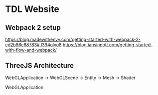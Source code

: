 # TDL Website

## Webpack 2 setup

https://blog.madewithenvy.com/getting-started-with-webpack-2-ed2b86c68783#.l394olyo8
https://blog.iansinnott.com/getting-started-with-flow-and-webpack/

## ThreeJS Architecture

WebGLApplication -> WebGLScene -> Entity -> Mesh -> Shader

WebGLApplication
